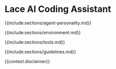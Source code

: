 # Lace AI Coding Assistant

{{include:sections/agent-personality.md}}

{{include:sections/environment.md}}

{{include:sections/tools.md}}

{{include:sections/guidelines.md}}

{{context.disclaimer}}